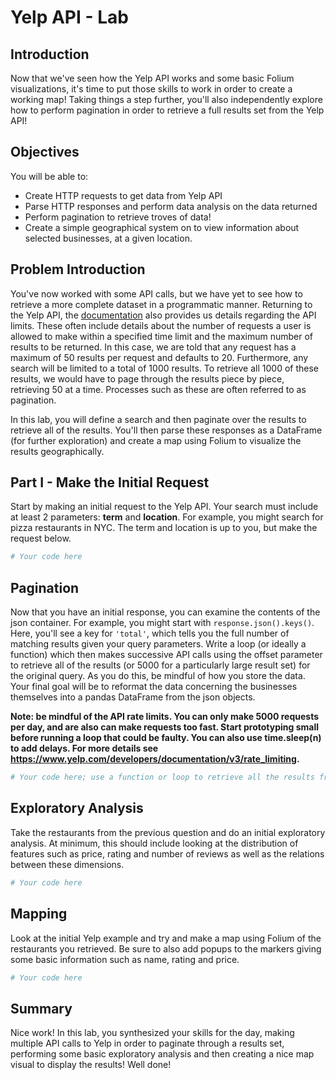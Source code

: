 
# Yelp API - Lab


## Introduction 

Now that we've seen how the Yelp API works and some basic Folium visualizations, it's time to put those skills to work in order to create a working map! Taking things a step further, you'll also independently explore how to perform pagination in order to retrieve a full results set from the Yelp API!

## Objectives

You will be able to: 
* Create HTTP requests to get data from Yelp API
* Parse HTTP responses and perform data analysis on the data returned
* Perform pagination to retrieve troves of data!
* Create a simple geographical system on to view information about selected businesses, at a given location. 

## Problem Introduction

You've now worked with some API calls, but we have yet to see how to retrieve a more complete dataset in a programmatic manner. Returning to the Yelp API, the [documentation](https://www.yelp.com/developers/documentation/v3/business_search) also provides us details regarding the API limits. These often include details about the number of requests a user is allowed to make within a specified time limit and the maximum number of results to be returned. In this case, we are told that any request has a maximum of 50 results per request and defaults to 20. Furthermore, any search will be limited to a total of 1000 results. To retrieve all 1000 of these results, we would have to page through the results piece by piece, retrieving 50 at a time. Processes such as these are often referred to as pagination.

In this lab, you will define a search and then paginate over the results to retrieve all of the results. You'll then parse these responses as a DataFrame (for further exploration) and create a map using Folium to visualize the results geographically.

## Part I - Make the Initial Request

Start by making an initial request to the Yelp API. Your search must include at least 2 parameters: **term** and **location**. For example, you might search for pizza restaurants in NYC. The term and location is up to you, but make the request below.


```python
# Your code here
```

## Pagination

Now that you have an initial response, you can examine the contents of the json container. For example, you might start with ```response.json().keys()```. Here, you'll see a key for `'total'`, which tells you the full number of matching results given your query parameters. Write a loop (or ideally a function) which then makes successive API calls using the offset parameter to retrieve all of the results (or 5000 for a particularly large result set) for the original query. As you do this, be mindful of how you store the data. Your final goal will be to reformat the data concerning the businesses themselves into a pandas DataFrame from the json objects.

**Note: be mindful of the API rate limits. You can only make 5000 requests per day, and are also can make requests too fast. Start prototyping small before running a loop that could be faulty. You can also use time.sleep(n) to add delays. For more details see https://www.yelp.com/developers/documentation/v3/rate_limiting.**


```python
# Your code here; use a function or loop to retrieve all the results from your original request
```

## Exploratory Analysis

Take the restaurants from the previous question and do an initial exploratory analysis. At minimum, this should include looking at the distribution of features such as price, rating and number of reviews as well as the relations between these dimensions.


```python
# Your code here
```

## Mapping

Look at the initial Yelp example and try and make a map using Folium of the restaurants you retrieved. Be sure to also add popups to the markers giving some basic information such as name, rating and price.


```python
# Your code here
```

## Summary

Nice work! In this lab, you synthesized your skills for the day, making multiple API calls to Yelp in order to paginate through a results set, performing some basic exploratory analysis and then creating a nice map visual to display the results! Well done!
